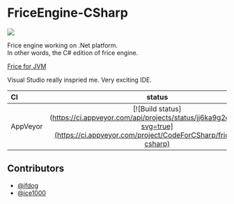 # FriceEngine-CSharp

![](https://avatars1.githubusercontent.com/u/21008243)

Frice engine working on .Net platform.<br/>
In other words, the C# edition of frice engine.

[Frice for JVM](https://github.com/icela/FriceEngine)

Visual Studio really inspried me. Very exciting IDE.

CI|status
:---|:---:
AppVeyor|[![Build status](https://ci.appveyor.com/api/projects/status/jj6ka9g2ow25h5hh?svg=true](https://ci.appveyor.com/project/CodeForCSharp/friceengine-csharp)

## Contributors

+ [@ifdog](https://github.com/ifdog)
+ [@ice1000](https://github.com/ice1000)
